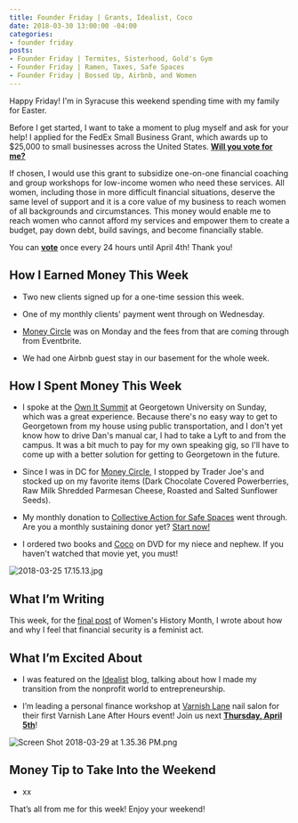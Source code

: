 ```yaml
---
title: Founder Friday | Grants, Idealist, Coco
date: 2018-03-30 13:00:00 -04:00
categories:
- founder friday
posts:
- Founder Friday | Termites, Sisterhood, Gold's Gym
- Founder Friday | Ramen, Taxes, Safe Spaces
- Founder Friday | Bossed Up, Airbnb, and Women
---
```


Happy Friday! I'm in Syracuse this weekend spending time with my family for Easter.

Before I get started, I want to take a moment to plug myself and ask for your help! I applied for the FedEx Small Business Grant, which awards up to $25,000 to small businesses across the United States. **[Will you vote for me?](https://smallbusinessgrant.fedex.com/home/detail/44f45dd4-966d-4073-8051-115eab79ec3c#/gallery/detail/44f45dd4-966d-4073-8051-115eab79ec3c)**

If chosen, I would use this grant to subsidize one-on-one financial coaching and group workshops for low-income women who need these services. All women, including those in more difficult financial situations, deserve the same level of support and it is a core value of my business to reach women of all backgrounds and circumstances. This money would enable me to reach women who cannot afford my services and empower them to create a budget, pay down debt, build savings, and become financially stable.

You can **[vote](https://smallbusinessgrant.fedex.com/home/detail/44f45dd4-966d-4073-8051-115eab79ec3c#/gallery/detail/44f45dd4-966d-4073-8051-115eab79ec3c)** once every 24 hours until April 4th! Thank you!

## **How I Earned Money This Week**

* Two new clients signed up for a one-time session this week.

* One of my monthly clients' payment went through on Wednesday.

* [Money Circle](https://www.maggiegermano.com/moneycircle/) was on Monday and the fees from that are coming through from Eventbrite.

* We had one Airbnb guest stay in our basement for the whole week.

## **How I Spent Money This Week**

* I spoke at the [Own It Summit](http://www.ownitsummit.com/) at Georgetown University on Sunday, which was a great experience. Because there's no easy way to get to Georgetown from my house using public transportation, and I don't yet know how to drive Dan's manual car, I had to take a Lyft to and from the campus. It was a bit much to pay for my own speaking gig, so I'll have to come up with a better solution for getting to Georgetown in the future.

* Since I was in DC for [Money Circle](https://www.maggiegermano.com/moneycircle/), I stopped by Trader Joe's and stocked up on my favorite items (Dark Chocolate Covered Powerberries, Raw Milk Shredded Parmesan Cheese, Roasted and Salted Sunflower Seeds).

* My monthly donation to [Collective Action for Safe Spaces](http://www.collectiveactiondc.org/) went through. Are you a monthly sustaining donor yet? [Start now!](http://www.collectiveactiondc.org/get-involved/monthly-giving-society/)

* I ordered two books and [Coco](https://www.amazon.com/Coco-2018-Animation-Family-Adventure/dp/B079ZXN8ZS/ref=sr_1_2_sspa?ie=UTF8&qid=1522344570&sr=8-2-spons&keywords=coco\+dvd&psc=1) on DVD for my niece and nephew. If you haven't watched that movie yet, you must!

![2018-03-25 17.15.13.jpg](/uploads/2018-03-25%2017.15.13.jpg)

## **What I’m Writing**

This week, for the [final post](https://www.maggiegermano.com/blog/financial-security-is-feminist/) of Women's History Month, I wrote about how and why I feel that financial security is a feminist act.

## **What I’m Excited About**

* I was featured on the [Idealist](https://idealistcareers.org/financial-coach-women/) blog, talking about how I made my transition from the nonprofit world to entrepreneurship.

* I’m leading a personal finance workshop at [Varnish Lane](https://varnishlane.com/) nail salon for their first Varnish Lane After Hours event! Join us next **[Thursday, April 5th](https://www.eventbrite.com/e/varnish-lane-after-hours-personal-finances-tickets-44203571071)**!

![Screen Shot 2018-03-29 at 1.35.36 PM.png](/uploads/Screen%20Shot%202018-03-29%20at%201.35.36%20PM.png)

## **Money Tip to Take Into the Weekend**

* xx

That’s all from me for this week! Enjoy your weekend!